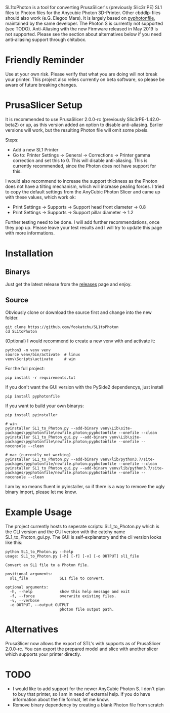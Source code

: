 SL1toPhoton is a tool for converting PrusaSlicer's (previously Slic3r PE) SL1 files to Photon files for the Anycubic Photon 3D-Printer. Other cbddlp-files should also work (e.G. Elegoo Mars). It is largely based on [pyphotonfile](https://github.com/fookatchu/pyphotonfile), maintained by the same developer. The Photon S is currently not supported (see TODO). Anti-Aliasing with the new Firmware released in May 2019 is not supported. Please see the section about alternatives below if you need anti-aliasing support through chitubox.

Friendly Reminder
=================
   Use at your own risk. Please verify that what you are doing will not break your printer. This project also relies currently on beta software, so please be aware of future breaking changes.

PrusaSlicer Setup
=================
It is recommended to use PrusaSlicer 2.0.0-rc (previously Slic3rPE-1.42.0-beta2) or up, as this version added an option to disable anti-aliasing. Earlier versions will work, but the resulting Photon file will omit some pixels.

Steps:
 - Add a new SL1 Printer
 - Go to: Printer Settings -> General -> Corrections -> Printer gamma correction and set this to 0. This will disable anti-aliasing. This is currently recommended, since the Photon does not have support for this.

I would also recommend to increase the support thickness as the Photon does not have a tilting mechanism, which will increase pealing forces. I tried to copy the default settings from the AnyCubic Photon Slicer and came up with these values, which work ok:
 - Print Settings -> Supports -> Support head front diameter -> 0.8
 - Print Settings -> Supports -> Support pillar diameter -> 1.2

Further testing need to be done. I will add further recommendations, once they pop up. Please leave your test results and I will try to update this page with more informations.


Installation
========================================

Binarys
-------
Just get the latest release from the [releases](https://github.com/fookatchu/SL1toPhoton/releases) page and enjoy.


Source
------
Obviously clone or download the source first and change into the new folder.
```
git clone https://github.com/fookatchu/SL1toPhoton
cd SL1toPhoton
```

(Optional) I would recommend to create a new venv with and activate it:
```
python3 -m venv venv
source venv/bin/activate  # linux
venv\Scripts\activate     # win
```

For the full project:
```
pip install -r requirements.txt
```

If you don't want the GUI version with the PySide2 dependencys, just install

```
pip install pyphotonfile
```

If you want to build your own binarys:
```
pip install pyinstaller

# win
pyinstaller SL1_to_Photon.py --add-binary venv\Lib\site-packages\pyphotonfile\newfile.photon;pyphotonfile --onefile --clean
pyinstaller SL1_to_Photon_gui.py --add-binary venv\Lib\site-packages\pyphotonfile\newfile.photon;pyphotonfile --onefile --noconsole --clean

# mac (currently not working)
pyinstaller SL1_to_Photon.py --add-binary venv/lib/python3.7/site-packages/pyphotonfile/newfile.photon:pyphotonfile --onefile --clean
pyinstaller SL1_to_Photon_gui.py --add-binary venv/lib/python3.7/site-packages/pyphotonfile/newfile.photon:pyphotonfile --onefile --noconsole --clean
```
I am by no means fluent in pyinstaller, so if there is a way to remove the ugly binary import, please let me know.


Example Usage
========================================
The project currently hosts to seperate scripts: SL1_to_Photon.py which is the CLI version and the GUI version with the catchy name SL1_to_Photon_gui.py. The GUI is self-explanatory and the cli version looks like this:

```
python SL1_to_Photon.py --help
usage: SL1_to_Photon.py [-h] [-f] [-v] [-o OUTPUT] sl1_file

Convert an SL1 file to a Photon file.

positional arguments:
  sl1_file              SL1 file to convert.

optional arguments:
  -h, --help            show this help message and exit
  -f, --force           overwrite existing files.
  -v, --verbose
  -o OUTPUT, --output OUTPUT
                        photon file output path.
```
Alternatives
========================================
PrusaSlicer now allows the export of STL's with supports as of PrusaSlicer 2.0.0-rc. You can export the prepared model and slice with another slicer which supports your printer directly.

TODO
====
- I would like to add support for the newer AnyCubic Photon S. I don't plan to buy that printer, so I am in need of external help. If you do have information about the file format, let me know.
- Remove binary dependency by creating a blank Photon file from scratch
